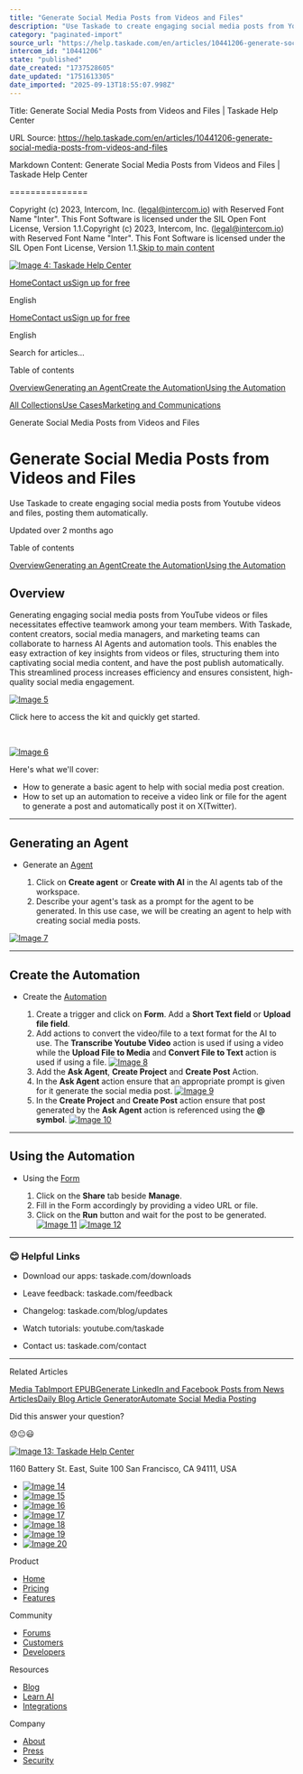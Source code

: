 ```yaml
---
title: "Generate Social Media Posts from Videos and Files"
description: "Use Taskade to create engaging social media posts from Youtube videos and files, posting them automatically."
category: "paginated-import"
source_url: "https://help.taskade.com/en/articles/10441206-generate-social-media-posts-from-videos-and-files"
intercom_id: "10441206"
state: "published"
date_created: "1737528605"
date_updated: "1751613305"
date_imported: "2025-09-13T18:55:07.998Z"
---
```


Title: Generate Social Media Posts from Videos and Files | Taskade Help Center

URL Source: https://help.taskade.com/en/articles/10441206-generate-social-media-posts-from-videos-and-files

Markdown Content:
Generate Social Media Posts from Videos and Files | Taskade Help Center

===============

Copyright (c) 2023, Intercom, Inc. (legal@intercom.io) with Reserved Font Name "Inter". This Font Software is licensed under the SIL Open Font License, Version 1.1.Copyright (c) 2023, Intercom, Inc. (legal@intercom.io) with Reserved Font Name "Inter". This Font Software is licensed under the SIL Open Font License, Version 1.1.[Skip to main content](https://help.taskade.com/en/articles/10441206-generate-social-media-posts-from-videos-and-files#main-content)

[![Image 4: Taskade Help Center](https://downloads.intercomcdn.com/i/o/490280/d14603621e78c833c2d0e66f/2d1230f35f3009fff25b2989e93312a5.png)](https://help.taskade.com/en/)

[Home](https://www.taskade.com/)[Contact us](https://www.taskade.com/contact)[Sign up for free](https://www.taskade.com/signup)

English

[Home](https://www.taskade.com/)[Contact us](https://www.taskade.com/contact)[Sign up for free](https://www.taskade.com/signup)

English

Search for articles... 

Table of contents

[Overview](https://help.taskade.com/en/articles/10441206-generate-social-media-posts-from-videos-and-files#h_13f4561840)[Generating an Agent](https://help.taskade.com/en/articles/10441206-generate-social-media-posts-from-videos-and-files#h_0cb7ff9d04)[Create the Automation](https://help.taskade.com/en/articles/10441206-generate-social-media-posts-from-videos-and-files#h_e7d47f3133)[Using the Automation](https://help.taskade.com/en/articles/10441206-generate-social-media-posts-from-videos-and-files#h_3fe9727f00)

[All Collections](https://help.taskade.com/en/)[Use Cases](https://help.taskade.com/en/collections/8400901-use-cases)[Marketing and Communications](https://help.taskade.com/en/collections/10496314-marketing-and-communications)

Generate Social Media Posts from Videos and Files

Generate Social Media Posts from Videos and Files
=================================================

Use Taskade to create engaging social media posts from Youtube videos and files, posting them automatically.

Updated over 2 months ago

Table of contents

[Overview](https://help.taskade.com/en/articles/10441206-generate-social-media-posts-from-videos-and-files#h_13f4561840)[Generating an Agent](https://help.taskade.com/en/articles/10441206-generate-social-media-posts-from-videos-and-files#h_0cb7ff9d04)[Create the Automation](https://help.taskade.com/en/articles/10441206-generate-social-media-posts-from-videos-and-files#h_e7d47f3133)[Using the Automation](https://help.taskade.com/en/articles/10441206-generate-social-media-posts-from-videos-and-files#h_3fe9727f00)

Overview
--------

Generating engaging social media posts from YouTube videos or files necessitates effective teamwork among your team members. With Taskade, content creators, social media managers, and marketing teams can collaborate to harness AI Agents and automation tools. This enables the easy extraction of key insights from videos or files, structuring them into captivating social media content, and have the post publish automatically. This streamlined process increases efficiency and ensures consistent, high-quality social media engagement.

[![Image 5](https://downloads.intercomcdn.com/i/o/plyqw4hf/1346083563/765c58687d20cec845e6fb30a757/CleanShot+2025-01-22+at+17_08_20%402xD.png?expires=1757791800&signature=defce48af16de22d5f1c58f096ec84d268fbe90a940ff2c2ca4c0b28969caaf6&req=dSMjEMl2noRZWvMW1HO4zdhNvBvIzOJzWSCzQTzA470urNX%2FTDFahtCNh5Em%0AZFyFHYChKSkBvZzBTyc%3D%0A)](https://downloads.intercomcdn.com/i/o/plyqw4hf/1346083563/765c58687d20cec845e6fb30a757/CleanShot+2025-01-22+at+17_08_20%402xD.png?expires=1757791800&signature=defce48af16de22d5f1c58f096ec84d268fbe90a940ff2c2ca4c0b28969caaf6&req=dSMjEMl2noRZWvMW1HO4zdhNvBvIzOJzWSCzQTzA470urNX%2FTDFahtCNh5Em%0AZFyFHYChKSkBvZzBTyc%3D%0A)

Click here to access the kit and quickly get started.

​

[![Image 6](https://downloads.intercomcdn.com/i/o/plyqw4hf/1587099957/3aabb7862724949bbde1c311dccd/ADD+TO+WORKSPACE1.png?expires=1757791800&signature=fb4c6b6c6d811e6a0d9fc69cb9b556c7641a61c0776064b8f6f1dd32291bf019&req=dSUvEcl3lIhaXvMW1HO4zccz2XPl1Gut3LYPHlJEr44%2BBGdKrv%2BbnQShZwIl%0AQdHP4ij4nCShsr0aVXo%3D%0A)](https://www.taskade.com/bundle/01JJ6MB4Y2YMWST7DGTDGWC80V)

Here's what we'll cover:

*   How to generate a basic agent to help with social media post creation.  
*   How to set up an automation to receive a video link or file for the agent to generate a post and automatically post it on X(Twitter). 

* * *

Generating an Agent
-------------------

*   Generate an [Agent](https://intercom.help/taskade/en/articles/8958457-custom-ai-agents)  

    1.   Click on **Create agent** or **Create with AI** in the AI agents tab of the workspace.  
    2.   Describe your agent's task as a prompt for the agent to be generated. In this use case, we will be creating an agent to help with creating social media posts.  

[![Image 7](https://downloads.intercomcdn.com/i/o/plyqw4hf/1346084635/37a3f223d018e3d95e3979dca1fb/CleanShot+2025-01-22+at+14_31_24%402xD.png?expires=1757791800&signature=47f4c2218c24f955f5d9a16f74b19000e67083bfccf0be4e77f57fd311298782&req=dSMjEMl2mYdcXPMW1HO4zdRV1T8ECRLdTtkZKhvry%2BP4%2BIU6zKx1pCZ6vU4e%0AEPFM6q19QwnPR4NIPcg%3D%0A)](https://downloads.intercomcdn.com/i/o/plyqw4hf/1346084635/37a3f223d018e3d95e3979dca1fb/CleanShot+2025-01-22+at+14_31_24%402xD.png?expires=1757791800&signature=47f4c2218c24f955f5d9a16f74b19000e67083bfccf0be4e77f57fd311298782&req=dSMjEMl2mYdcXPMW1HO4zdRV1T8ECRLdTtkZKhvry%2BP4%2BIU6zKx1pCZ6vU4e%0AEPFM6q19QwnPR4NIPcg%3D%0A)

* * *

Create the Automation
---------------------

*   Create the [Automation](https://intercom.help/taskade/en/articles/8958467-getting-started-with-automation)  

    1.   Create a trigger and click on **Form**. Add a **Short Text field** or **Upload file field**.  
    2.   Add actions to convert the video/file to a text format for the AI to use. The **Transcribe Youtube Video** action is used if using a video while the **Upload File to Media** and **Convert File to Text** action is used if using a file.  [![Image 8](https://downloads.intercomcdn.com/i/o/plyqw4hf/1346086353/309dd7304755b108e8437dfc55e5/CleanShot%2B2025-01-22%2Bat%2B17_07_01-402xD.png?expires=1757791800&signature=4c78950d8b003ce75080772c0019d6aa4f16a2b6f5114686b8187180f12fd903&req=dSMjEMl2m4JaWvMW1HO4zQOphby949lpxG7XpHFJt1yORft%2BdmkwPyiHYPbi%0A2aNJ%0A)](https://downloads.intercomcdn.com/i/o/plyqw4hf/1346086353/309dd7304755b108e8437dfc55e5/CleanShot%2B2025-01-22%2Bat%2B17_07_01-402xD.png?expires=1757791800&signature=4c78950d8b003ce75080772c0019d6aa4f16a2b6f5114686b8187180f12fd903&req=dSMjEMl2m4JaWvMW1HO4zQOphby949lpxG7XpHFJt1yORft%2BdmkwPyiHYPbi%0A2aNJ%0A)  
    3.   Add the **Ask Agent**, **Create Project** and **Create Post** Action.  
    4.   In the **Ask Agent** action ensure that an appropriate prompt is given for it generate the social media post.  [![Image 9](https://downloads.intercomcdn.com/i/o/plyqw4hf/1346089265/105fba7b8ed788904c9366432bac/CleanShot+2025-01-22+at+17_07_16%402xD.png?expires=1757791800&signature=b0dd8c8b0e06c167a4c4fe523eda9d35b8834984e3f23f6f1039941a3e8c7f78&req=dSMjEMl2lINZXPMW1HO4zfcNKUnAvVvBB1IfuRDRNEl0kFsi%2B5e5FYezY%2BOI%0AMGZe%0A)](https://downloads.intercomcdn.com/i/o/plyqw4hf/1346089265/105fba7b8ed788904c9366432bac/CleanShot+2025-01-22+at+17_07_16%402xD.png?expires=1757791800&signature=b0dd8c8b0e06c167a4c4fe523eda9d35b8834984e3f23f6f1039941a3e8c7f78&req=dSMjEMl2lINZXPMW1HO4zfcNKUnAvVvBB1IfuRDRNEl0kFsi%2B5e5FYezY%2BOI%0AMGZe%0A)  
    5.   In the **Create Project** and **Create Post** action ensure that post generated by the **Ask Agent** action is referenced using the **@ symbol**.  [![Image 10](https://downloads.intercomcdn.com/i/o/plyqw4hf/1346087574/3310b8f35fe15450f5a0b633d9d1/CleanShot+2025-01-22+at+17_08_20%402xD.png?expires=1757791800&signature=baa29839ed5a217b3983ec22d7b3629aef391ea3589494f8f8fbf76f84fa1361&req=dSMjEMl2moRYXfMW1HO4zZ276dOMkrLWgJqxzHlLXtBAnXMTuyfzeb3tjPMd%0A2NYT%0A)](https://downloads.intercomcdn.com/i/o/plyqw4hf/1346087574/3310b8f35fe15450f5a0b633d9d1/CleanShot+2025-01-22+at+17_08_20%402xD.png?expires=1757791800&signature=baa29839ed5a217b3983ec22d7b3629aef391ea3589494f8f8fbf76f84fa1361&req=dSMjEMl2moRYXfMW1HO4zZ276dOMkrLWgJqxzHlLXtBAnXMTuyfzeb3tjPMd%0A2NYT%0A)  

* * *

Using the Automation
--------------------

*   Using the [Form](https://intercom.help/taskade/en/articles/9711589-ai-forms-automation-trigger)  

    1.   Click on the **Share** tab beside **Manage**.  
    2.   Fill in the Form accordingly by providing a video URL or file.  
    3.   Click on the **Run** button and wait for the post to be generated.  [![Image 11](https://downloads.intercomcdn.com/i/o/plyqw4hf/1346088455/515932cdce91b0207f4b4714c6e1/CleanShot+2025-01-22+at+17_07_25%402xD.png?expires=1757791800&signature=ca35f6c5825c02f867c5d982f3aeb0fce9ab69981f3a7e22e9b4bc89d3dab8ba&req=dSMjEMl2lYVaXPMW1HO4zX%2BjzT6L1o9XFvRMnOsw6nmMhBtk%2FP77pwmuO78v%0ALoSS%0A)](https://downloads.intercomcdn.com/i/o/plyqw4hf/1346088455/515932cdce91b0207f4b4714c6e1/CleanShot+2025-01-22+at+17_07_25%402xD.png?expires=1757791800&signature=ca35f6c5825c02f867c5d982f3aeb0fce9ab69981f3a7e22e9b4bc89d3dab8ba&req=dSMjEMl2lYVaXPMW1HO4zX%2BjzT6L1o9XFvRMnOsw6nmMhBtk%2FP77pwmuO78v%0ALoSS%0A)  [![Image 12](https://downloads.intercomcdn.com/i/o/plyqw4hf/1346096525/91e5ce581b4fcc9a9d08503812dc/CleanShot+2025-01-22+at+17_19_29%402x.png?expires=1757791800&signature=5ebdbfe9ae06ccef3d2a2a409258d84efe2d0bdaaa1d972b5144d36a59ed9ac3&req=dSMjEMl3m4RdXPMW1HO4zRiToKHP3zQZ%2FhA8wVakfdK1CN82kGAGeuS9yJqC%0AAC%2Bl%0A)](https://downloads.intercomcdn.com/i/o/plyqw4hf/1346096525/91e5ce581b4fcc9a9d08503812dc/CleanShot+2025-01-22+at+17_19_29%402x.png?expires=1757791800&signature=5ebdbfe9ae06ccef3d2a2a409258d84efe2d0bdaaa1d972b5144d36a59ed9ac3&req=dSMjEMl3m4RdXPMW1HO4zRiToKHP3zQZ%2FhA8wVakfdK1CN82kGAGeuS9yJqC%0AAC%2Bl%0A)  

* * *

### 😊 Helpful Links

* Download our apps: taskade.com/downloads

* Leave feedback: taskade.com/feedback

* Changelog: taskade.com/blog/updates

* Watch tutorials: youtube.com/taskade

* Contact us: taskade.com/contact

* * *

Related Articles

[Media Tab](https://help.taskade.com/en/articles/8958461-media-tab)[Import EPUB](https://help.taskade.com/en/articles/10316408-import-epub)[Generate LinkedIn and Facebook Posts from News Articles](https://help.taskade.com/en/articles/10501670-generate-linkedin-and-facebook-posts-from-news-articles)[Daily Blog Article Generator](https://help.taskade.com/en/articles/10575689-daily-blog-article-generator)[Automate Social Media Posting](https://help.taskade.com/en/articles/11135625-automate-social-media-posting)

Did this answer your question?

😞😐😃

[![Image 13: Taskade Help Center](https://downloads.intercomcdn.com/i/o/566097/5267af56373cca21ec2cea67/2d1230f35f3009fff25b2989e93312a5.png)](https://help.taskade.com/en/)

11‌60 Battery St. East, Suite 100 San‌ Francisco, CA 94111, USA

*   [![Image 14](https://intercom.help/taskade/assets/svg/icon:social-linkedin/ffffff)](https://www.linkedin.com/company/taskade/)
*   [![Image 15](https://intercom.help/taskade/assets/svg/icon:social-facebook/ffffff)](https://www.facebook.com/taskade)
*   [![Image 16](https://intercom.help/taskade/assets/svg/icon:social-github/ffffff)](https://github.com/taskade)
*   [![Image 17](https://intercom.help/taskade/assets/svg/icon:social-instagram/ffffff)](https://www.instagram.com/taskade)
*   [![Image 18](https://intercom.help/taskade/assets/svg/icon:social-youtube/ffffff)](https://www.youtube.com/taskade)
*   [![Image 19](https://intercom.help/taskade/assets/svg/icon:social-reddit/ffffff)](https://www.reddit.com/r/taskade)
*   [![Image 20](https://intercom.help/taskade/assets/svg/icon:social-twitter-x/ffffff)](https://www.twitter.com/taskade)

Product

*   [Home](https://www.taskade.com/)
*   [Pricing](https://www.taskade.com/pricing)
*   [Features](https://www.taskade.com/features)

Community

*   [Forums](https://www.taskade.com/community)
*   [Customers](https://taskade.com/reviews)
*   [Developers](https://developers.taskade.com/)

Resources

*   [Blog](https://www.taskade.com/blog/)
*   [Learn AI](https://www.taskade.com/learn)
*   [Integrations](https://www.taskade.com/integrations)

Company

*   [About](https://www.taskade.com/about)
*   [Press](https://www.taskade.com/press)
*   [Security](https://www.taskade.com/security)
